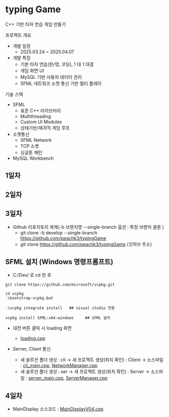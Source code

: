 # typing Game
C++ 기반 타자 연습 게임 만들기

프로젝트 개요

- 개발 일정
  - 2025.03.24 ~ 2025.04.07
- 개발 특징
  - 기본 타자 연습(한/영, 코딩), 1 대 1 대결
  - 게임 화면 UI
  - MySQL 기반 사용자 데이터 관리
  - SFML 네트워크 소켓 통신 기반 멀티 플레이

기술 스택
- SFML
  - 표준 C++ 라이브러리
  - Multithreading
  - Custom UI Modules
  - 상태기반/재귀적 게임 루프
- 소켓통신
  - SFML Network
  - TCP 소켓
  - 싱글톤 패턴
-  MySQL Workbench

## 1일차

## 2일차

## 3일차
- Github 리포지토리 복제(-b 브랜치명 --single-branch 옵션 : 특정 브랜치 클론 )
    - git clone -b develop --single-branch https://github.com/peachk3/typingGame
    - git clone https://github.com/peachk3/typingGame (깃허브 주소)

## SFML 설치 (Windows 명령프롬프트)
- C:/Dev/ 로 cd 한 후
```
git clone https://github.com/microsoft/vcpkg.git

cd vcpkg
.\bootstrap-vcpkg.bat

.\vcpkg integrate install   ## visual studio 연동

vcpkg install SFML:x64-windows     ## SFML 설치
```

- 대전 버튼 클릭 시 loading 화면
    - [loading.cpp](./loading.cpp) 
    
- Server, Client 통신
    - 새 솔루션 폴더 생성 : cli -> 새 프로젝트 생성(위치 확인) : Client -> 소스파일 : [cli_main.cpp](./Client/cli%20-%20main.cpp), [NetworkManager.cpp](./Client/NetworkManager.cpp)
    - 새 솔루션 폴더 생성 : ser -> 새 프로젝트 생성(위치 확인) : Server -> 소스파일 : [server_main.cpp](./Server/server%20-%20main.cpp), [ServerManager.cpp](./Server/ServerManager.cpp)

## 4일차
- MainDisplay 소스코드 : [MainDisplayV04.cpp](./MainDisplayV04.cpp) 

